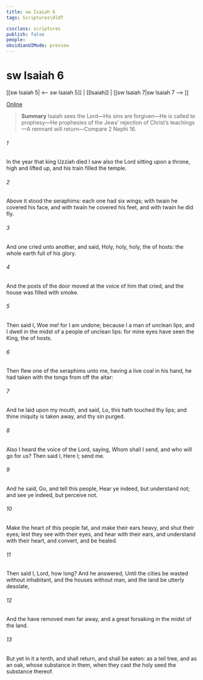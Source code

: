 ```yaml
---
title: sw Isaiah 6
tags: Scriptures\OldT

cssclass: scriptures
publish: false
people:
obsidianUIMode: preview
---
```


# sw Isaiah 6
[[sw Isaiah 5| <-- sw Isaiah 5]] | [[Isaiah]] | [[sw Isaiah 7|sw Isaiah 7 --> ]]

[Online](https://churchofjesuschrist.org/study/scriptures/ot/isa/6?lang=eng)

> __Summary__
Isaiah sees the Lord—His sins are forgiven—He is called to prophesy—He prophesies of the Jews’ rejection of Christ’s teachings—A remnant will return—Compare 2 Nephi 16.

###### 1 
In the year that king Uzziah died I saw also the Lord sitting upon a throne, high and lifted up, and his train filled the temple.

###### 2 
Above it stood the seraphims: each one had six wings; with twain he covered his face, and with twain he covered his feet, and with twain he did fly.

###### 3 
And one cried unto another, and said, Holy, holy, holy,  the  of hosts: the whole earth  full of his glory.

###### 4 
And the posts of the door moved at the voice of him that cried, and the house was filled with smoke.

###### 5 
Then said I, Woe  me! for I am undone; because I  a man of unclean lips, and I dwell in the midst of a people of unclean lips: for mine eyes have seen the King, the  of hosts.

###### 6 
Then flew one of the seraphims unto me, having a live coal in his hand,  he had taken with the tongs from off the altar:

###### 7 
And he laid  upon my mouth, and said, Lo, this hath touched thy lips; and thine iniquity is taken away, and thy sin purged.

###### 8 
Also I heard the voice of the Lord, saying, Whom shall I send, and who will go for us? Then said I, Here  I; send me.

###### 9 
And he said, Go, and tell this people, Hear ye indeed, but understand not; and see ye indeed, but perceive not.

###### 10 
Make the heart of this people fat, and make their ears heavy, and shut their eyes; lest they see with their eyes, and hear with their ears, and understand with their heart, and convert, and be healed.

###### 11 
Then said I, Lord, how long? And he answered, Until the cities be wasted without inhabitant, and the houses without man, and the land be utterly desolate,

###### 12 
And the  have removed men far away, and  a great forsaking in the midst of the land.

###### 13 
But yet in it  a tenth, and  shall return, and shall be eaten: as a teil tree, and as an oak, whose substance  in them, when they cast  the holy seed  the substance thereof.

